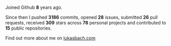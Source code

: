 Joined Github **8** years ago.

Since then I pushed **3186** commits, opened **28** issues, submitted **26** pull requests, received **309** stars across **78** personal projects and contributed to **15** public repositories.

Find out more about me on [lukasbach.com](https://lukasbach.com)
